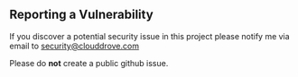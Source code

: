 ## Reporting a Vulnerability

If you discover a potential security issue in this project please notify me via email to security@clouddrove.com
 
Please do **not** create a public github issue.
